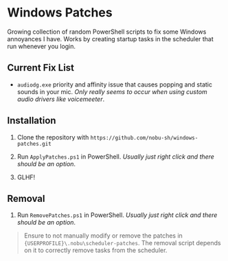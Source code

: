# Windows Patches

Growing collection of random PowerShell scripts to fix some Windows annoyances I have. Works by creating startup tasks in the scheduler that run whenever you login.

## Current Fix List

- `audiodg.exe` priority and affinity issue that causes popping and static sounds in your mic. *Only really seems to occur when using custom audio drivers like voicemeeter*.

## Installation

1. Clone the repository with `https://github.com/nobu-sh/windows-patches.git`

2. Run `ApplyPatches.ps1` in PowerShell. *Usually just right click and there should be an option*.

3. GLHF!

## Removal

1. Run `RemovePatches.ps1` in PowerShell. *Usually just right click and there should be an option*.

> Ensure to not manually modify or remove the patches in `{USERPROFILE}\.nobu\scheduler-patches`. The removal script depends on it to correctly remove tasks from the scheduler.